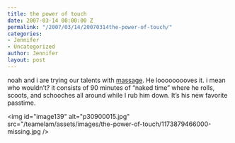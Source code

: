 ```yaml
---
title: the power of touch
date: 2007-03-14 00:00:00 Z
permalink: "/2007/03/14/20070314the-power-of-touch/"
categories:
- Jennifer
- Uncategorized
author: Jennifer
layout: post
---
```


noah and i are trying our talents with [massage](http://www.flickr.com/photos/jenniferandJennifers_photos/?saved=1 "massage"). He looooooooves it. i mean who wouldn&#8217;t? it consists of 90 minutes of &#8220;naked time&#8221; where he rolls, scoots, and schooches all around while I rub him down. It&#8217;s his new favorite passtime.

<img id="image139" alt="p30900015.jpg" src="/teamelam/assets/images/the-power-of-touch/1173879466000-missing.jpg />

